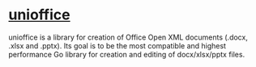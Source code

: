 # [unioffice](https://github.com/unidoc/unioffice)

unioffice is a library for creation of Office Open XML documents (.docx, .xlsx and .pptx). Its goal is to be the most compatible and highest performance Go library for creation and editing of docx/xlsx/pptx files.
